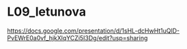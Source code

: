 # L09_letunova
https://docs.google.com/presentation/d/1sHL-dcHwHt1uQlD-PvEWrE0a0vf_hjkXlqYCZi5I3Dg/edit?usp=sharing
